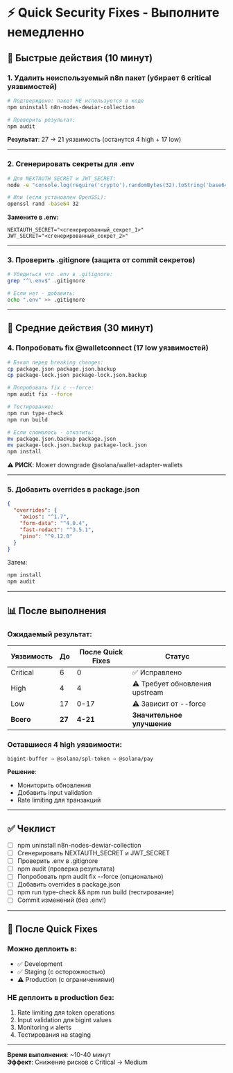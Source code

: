 # ⚡ Quick Security Fixes - Выполните немедленно

## 🎯 Быстрые действия (10 минут)

### 1. Удалить неиспользуемый n8n пакет (убирает 6 critical уязвимостей)

```bash
# Подтверждено: пакет НЕ используется в коде
npm uninstall n8n-nodes-dewiar-collection

# Проверить результат:
npm audit
```

**Результат**: 27 → 21 уязвимость (останутся 4 high + 17 low)

---

### 2. Сгенерировать секреты для .env

```bash
# Для NEXTAUTH_SECRET и JWT_SECRET:
node -e "console.log(require('crypto').randomBytes(32).toString('base64'))"

# Или (если установлен OpenSSL):
openssl rand -base64 32
```

**Замените в .env:**
```env
NEXTAUTH_SECRET="<сгенерированный_секрет_1>"
JWT_SECRET="<сгенерированный_секрет_2>"
```

---

### 3. Проверить .gitignore (защита от commit секретов)

```bash
# Убедиться что .env в .gitignore:
grep "^\.env$" .gitignore

# Если нет - добавить:
echo ".env" >> .gitignore
```

---

## 🔧 Средние действия (30 минут)

### 4. Попробовать fix @walletconnect (17 low уязвимостей)

```bash
# Бэкап перед breaking changes:
cp package.json package.json.backup
cp package-lock.json package-lock.json.backup

# Попробовать fix с --force:
npm audit fix --force

# Тестирование:
npm run type-check
npm run build

# Если сломалось - откатить:
mv package.json.backup package.json
mv package-lock.json.backup package-lock.json
npm install
```

**⚠️ РИСК**: Может downgrade @solana/wallet-adapter-wallets

---

### 5. Добавить overrides в package.json

```json
{
  "overrides": {
    "axios": "^1.7",
    "form-data": "^4.0.4",
    "fast-redact": "^3.5.1",
    "pino": "^9.12.0"
  }
}
```

Затем:
```bash
npm install
npm audit
```

---

## 📊 После выполнения

### Ожидаемый результат:

| Уязвимость | До | После Quick Fixes | Статус |
|------------|----|--------------------|--------|
| Critical | 6 | 0 | ✅ Исправлено |
| High | 4 | 4 | ⚠️ Требует обновления upstream |
| Low | 17 | 0-17 | ⚠️ Зависит от --force |
| **Всего** | **27** | **4-21** | **Значительное улучшение** |

### Оставшиеся 4 high уязвимости:

```
bigint-buffer → @solana/spl-token → @solana/pay
```

**Решение**: 
- Мониторить обновления
- Добавить input validation
- Rate limiting для транзакций

---

## ✅ Чеклист

- [ ] npm uninstall n8n-nodes-dewiar-collection
- [ ] Сгенерировать NEXTAUTH_SECRET и JWT_SECRET
- [ ] Проверить .env в .gitignore
- [ ] npm audit (проверка результата)
- [ ] Попробовать npm audit fix --force (опционально)
- [ ] Добавить overrides в package.json
- [ ] npm run type-check && npm run build (тестирование)
- [ ] Commit изменений (без .env!)

---

## 🚀 После Quick Fixes

### Можно деплоить в:
- ✅ Development
- ✅ Staging (с осторожностью)
- ⚠️ Production (с ограничениями)

### НЕ деплоить в production без:
1. Rate limiting для token operations
2. Input validation для bigint values
3. Monitoring и alerts
4. Тестирования на staging

---

**Время выполнения**: ~10-40 минут  
**Эффект**: Снижение рисков с Critical → Medium
